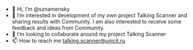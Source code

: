 - 👋 Hi, I’m @sznamensky
- 👀 I’m interested in development of my own project Talking Scanner and sharing results with Community. I am also interested to receive some feedback and ideas from Community.
- 💞️ I’m looking to collaborate around my project Talking Scanner
- 📫 How to reach me talking.scanner@unicit.ru

<!---
sznamensky/sznamensky is a ✨ special ✨ repository because its `README.md` (this file) appears on your GitHub profile.
You can click the Preview link to take a look at your changes.
--->
